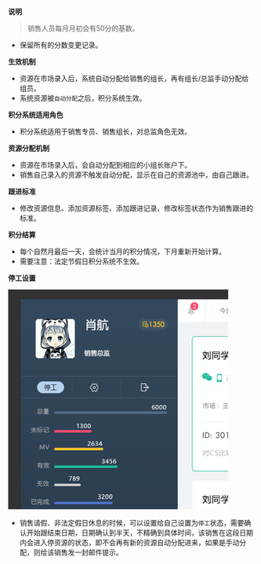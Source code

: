**说明**

> 销售人员每月月初会有50分的基数。
- 保留所有的分数变更记录。

**生效机制**

- 资源在市场录入后，系统自动分配给销售的组长，再有组长/总监手动分配给组员。
- 系统资源被`自动分配`之后，积分系统生效。

**积分系统适用角色**

- 积分系统适用于销售专员、销售组长，对总监角色无效。

**资源分配机制**

- 资源在市场录入后，会自动分配到相应的小组长账户下。
- 销售自己录入的资源不触发自动分配，显示在自己的资源池中，由自己跟进。

**跟进标准**

- 修改资源信息、添加资源标签、添加跟进记录、修改标签状态作为销售跟进的标准。

**积分结算**

- 每个自然月最后一天，会统计当月的积分情况，下月重新开始计算。
- 需要注意：法定节假日积分系统不生效。

**停工设置**

![](/assets/停工.png)

- 销售请假、非法定假日休息的时候，可以设置给自己设置为`停工`状态，需要确认开始跟结束日期，日期确认到半天，不精确到具体时间，该销售在这段日期内会进入停资源的状态，即不会再有新的资源自动分配进来，如果是手动分配，则给该销售发一封邮件提示。